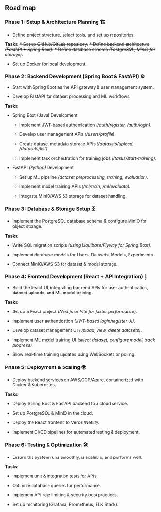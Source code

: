## Road map 
### Phase 1: Setup & Architecture Planning 🏗️
*  Define project structure, select tools, and set up repositories.

__Tasks:__
~~* Set up GitHub/GitLab repository.~~
~~* Define backend architecture _(FastAPI + Spring Boot)_.~~
~~* Define database schema _(PostgreSQL, MinIO for storage)_.~~

* Set up Docker for local development.

### Phase 2: Backend Development (Spring Boot & FastAPI) ⚙️
* Start with Spring Boot as the API gateway & user management system.

* Develop FastAPI for dataset processing and ML workflows.

__Tasks:__
* Spring Boot (Java) Development
  * Implement JWT-based authentication _(/auth/register, /auth/login)_.
  * Develop user management APIs _(/users/profile)_.
  * Create dataset metadata storage APIs _(/datasets/upload, /datasets/list)_.
  
  * Implement task orchestration for training jobs _(/tasks/start-training)_.

* FastAPI _(Python)_ Development
  * Set up ML pipeline _(dataset preprocessing, training, evaluation)_.
  * Implement model training APIs _(/ml/train, /ml/evaluate)_.
  
  * Integrate MinIO/AWS S3 storage for dataset handling.

### Phase 3: Database & Storage Setup 🗄️
* Implement the PostgreSQL database schema & configure MinIO for object storage.

__Tasks:__
* Write SQL migration scripts _(using Liquibase/Flyway for Spring Boot)_.
* Implement database models for Users, Datasets, Models, Experiments.

* Connect MinIO/AWS S3 for dataset & model storage.

### Phase 4: Frontend Development (React + API Integration) 🎨
* Build the React UI, integrating backend APIs for user authentication, dataset uploads, and ML model training.

__Tasks:__
* Set up a React project _(Next.js or Vite for faster performance)_.
* Implement user authentication _(JWT-based login/register UI)_.
* Develop dataset management UI _(upload, view, delete datasets)_.
* Implement ML model training UI _(select dataset, configure model, track progress)_.

* Show real-time training updates using WebSockets or polling.

### Phase 5: Deployment & Scaling 🌍
* Deploy backend services on AWS/GCP/Azure, containerized with Docker & Kubernetes.

__Tasks:__
* Deploy Spring Boot & FastAPI backend to a cloud service.
* Set up PostgreSQL & MinIO in the cloud.
* Deploy the React frontend to Vercel/Netlify.

* Implement CI/CD pipelines for automated testing & deployment.

### Phase 6: Testing & Optimization 🛠️
* Ensure the system runs smoothly, is scalable, and performs well.

__Tasks:__
* Implement unit & integration tests for APIs.
* Optimize database queries for performance.
* Implement API rate limiting & security best practices.

* Set up monitoring (Grafana, Prometheus, ELK Stack).
